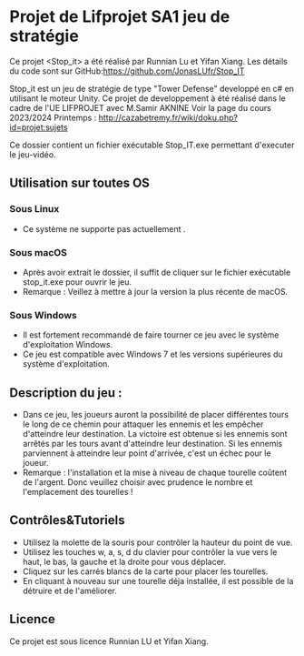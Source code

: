 # Projet de Lifprojet SA1 jeu de stratégie

Ce projet <Stop_it> a été réalisé par Runnian Lu  et Yifan Xiang. Les détails du code sont sur GitHub:https://github.com/JonasLUfr/Stop_IT

Stop_it est un jeu de stratégie de type "Tower Defense" developpé en c# en utilisant le moteur Unity. Ce projet de developpement à été réalisé dans le cadre de l'UE LIFPROJET avec M.Samir AKNINE
Voir la page du cours 2023/2024 Printemps :  http://cazabetremy.fr/wiki/doku.php?id=projet:sujets

Ce dossier contient un fichier exécutable Stop_IT.exe permettant d'executer le jeu-vidéo.

## Utilisation sur toutes OS

 ### Sous Linux
 - Ce système ne supporte pas actuellement . 

 ### Sous macOS
 - Après avoir extrait le dossier, il suffit de cliquer sur le fichier exécutable stop_it.exe pour ouvrir le jeu.
 - Remarque : Veillez à mettre à jour la version la plus récente de macOS.

 ### Sous Windows
 - Il est fortement recommandé de faire tourner ce jeu avec le système d'exploitation Windows.
 - Ce jeu est compatible avec Windows 7 et les versions supérieures du système d'exploitation.

## Description du jeu :
- Dans ce jeu, les joueurs auront la possibilité de placer différentes tours le long de ce chemin pour attaquer les ennemis et les empêcher d'atteindre leur destination. La victoire est obtenue si les ennemis sont arrêtés par les tours avant d'atteindre leur destination. Si les ennemis parviennent à atteindre leur point d'arrivée, c'est un échec pour le joueur.
- Remarque : l'installation et la mise à niveau de chaque tourelle coûtent de l'argent. Donc veuillez choisir avec prudence le nombre et l'emplacement des tourelles !

## Contrôles&Tutoriels

- Utilisez la molette de la souris pour contrôler la hauteur du point de vue.
- Utilisez les touches w, a, s, d du clavier pour contrôler la vue vers le haut, le bas, la gauche et la droite pour vous déplacer.
- Cliquez sur les carrés blancs de la carte pour placer les tourelles.
- En cliquant à nouveau sur une tourelle déja installée, il est possible de la détruire et de l'améliorer.

## Licence

Ce projet est sous licence Runnian LU et Yifan Xiang.
